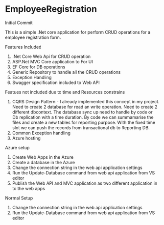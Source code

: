 # EmployeeRegistration
Initial Commit

This is a simple .Net core application for perform CRUD operations for a employee registration form.


Features Included
1. .Net Core Web Api for CRUD operation
2. ASP.Net MVC Core application to For UI
3. EF Core for DB operations
4. Generic Repository to handle all the CRUD operations 
5. Exception Handling
6. Swagger specification included to Web API

Featues not included due to time and Resources constrains
1. CQRS Design Pattern - I already implemented this concept in my project. Need to create 2 database for read an write operation. Need to create 2 different dbcontext. The database sync up need to handle by code or Db replication with a time duration. By code we can summamarise the files and create a new tables for reporting purpose. With the fixed time slot we can push the records from transactional db to Reporting DB.
2. Common Exception handling
3. Azure hosting

Azure setup
1. Create  Web Apps in the Azure 
2. Create a database in the Azure
3. Change the connection string in the web api application settings
4. Run the Update-Database command from web api application from VS editor
5. Publish the Web API and MVC application as two different application in to the web apps

Normal Setup
1. Change the connection string in the web api application settings
2. Run the Update-Database command from web api application from VS editor
